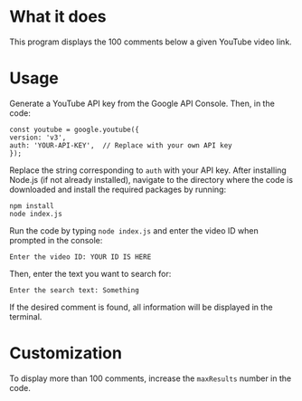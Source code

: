 # What it does
This program displays the 100 comments below a given YouTube video link.

# Usage
Generate a YouTube API key from the Google API Console. Then, in the code:

    const youtube = google.youtube({
    version: 'v3',
    auth: 'YOUR-API-KEY',  // Replace with your own API key
    });
    
Replace the string corresponding to `auth` with your API key. After installing Node.js (if not already installed), navigate to the directory where the code is downloaded and install the required packages by running:

    npm install
    node index.js
   
Run the code by typing `node index.js` and enter the video ID when prompted in the console:

    Enter the video ID: YOUR ID IS HERE

Then, enter the text you want to search for:

    Enter the search text: Something

If the desired comment is found, all information will be displayed in the terminal.

# Customization
To display more than 100 comments, increase the `maxResults` number in the code.
